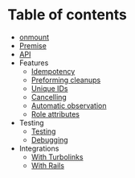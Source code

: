 # Table of contents

* [onmount](/README.md)
* [Premise](/docs/premise.md)
* [API](/docs/api.md)
* Features
  * [Idempotency](/docs/idempotency.md)
  * [Preforming cleanups](/docs/cleanup.md)
  * [Unique IDs](/docs/unique-ids.md)
  * [Cancelling](/docs/cancelling.md)
  * [Automatic observation](/docs/automatic-observation.md)
  * [Role attributes](/docs/role.md)
* Testing
  * [Testing](/docs/testing.md)
  * [Debugging](/docs/debugging.md)
* Integrations
  * [With Turbolinks](/docs/turbolinks.md)
  * [With Rails](/docs/rails.md)
